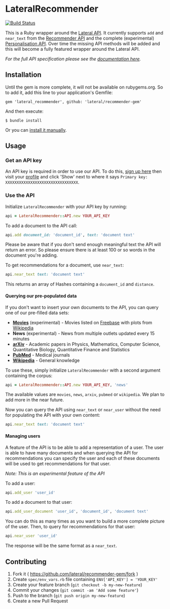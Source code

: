 # LateralRecommender

[![Build Status](https://travis-ci.org/lateral/recommender-gem.svg?branch=master)](https://travis-ci.org/lateral/recommender-gem)

This is a Ruby wrapper around the [Lateral API](https://lateral.io/api). It currently supports `add` and `near_text` from the [Recommender API](https://developers.lateral.io/docs/services/546b2cc23705a70f4cd2766d/operations/546b2e053705a70f4cd2766e) and the complete (experimental) [Personalisation API](https://developers.lateral.io/docs/services/54b7f0923705a712c0f43836/operations/54b7f3753705a712c0f4383f). Over time the missing API methods will be added and this will become a fully featured wrapper around the Lateral API.

*For the full API specification please see the [documentation here](https://developers.lateral.io/docs/services/).*

## Installation

Until the gem is more complete, it will not be available on rubygems.org. So to add it, add this line to your application's Gemfile:

	gem 'lateral_recommender', github: 'lateral/recommender-gem'

And then execute:

    $ bundle install

Or you can [install it manually](https://stackoverflow.com/questions/2577346/how-to-install-gem-from-github-source).

## Usage

### Get an API key

An API key is required in order to use our API. To do this, [sign up here](https://developers.lateral.io/signup/) then visit your [profile](https://developers.lateral.io/developer) and click 'Show' next to where it says `Primary key: XXXXXXXXXXXXXXXXXXXXXXXXXXXXXXXX`.

### Use the API

Initialize `LateralRecommender` with your API key by running:

```ruby
api = LateralRecommender::API.new YOUR_API_KEY
```

To add a document to the API call:

```ruby
api.add document_id: 'document_id', text: 'document text'
```
	
Please be aware that if you don't send enough meaningful text the API will return an error. So please ensure there is at least 100 or so words in the document you're adding.

To get recommendations for a document, use `near_text`:

```ruby
api.near_text text: 'document text'
```
	
This returns an array of Hashes containing a `document_id` and `distance`. 

#### Querying our pre-populated data

If you don't want to insert your own documents to the API, you can query one of our pre-filled data sets:

* **[Movies](https://www.freebase.com/film/film?instances)** (experimental) - Movies listed on [Freebase](https://www.freebase.com/) with plots from [Wikipedia](https://en.wikipedia.org)
* **News** (experimental) - News from multiple outlets updated every 15 minutes
* **[arXiv](http://arxiv.org/)** - Academic papers in Physics, Mathematics, Computer Science, Quantitative Biology, Quantitative Finance and Statistics
* **[PubMed](http://www.ncbi.nlm.nih.gov/pubmed)** - Medical journals
* **[Wikipedia](https://en.wikipedia.org)** - General knowledge

To use these, simply initialize `LateralRecommender` with a second argument containing the corpus:

```ruby
api = LateralRecommender::API.new YOUR_API_KEY, 'news'
```
    
The available values are `movies`, `news`, `arxiv`, `pubmed` or `wikipedia`. We plan to add more in the near future.

Now you can query the API using `near_text` or `near_user` without the need for populating the API with your own content:

```ruby
api.near_text text: 'document text'
```
	
#### Managing users

A feature of the API is to be able to add a representation of a user. The user is able to have many documents and when querying the API for recommendations you can specify the user and each of these documents will be used to get recommendations for that user.

*Note: This is an experimental feature of the API*

To add a user:

```ruby
api.add_user 'user_id'
```
	
To add a document to that user:
	
```ruby
api.add_user_document 'user_id', 'document_id', 'document text'
```
	
You can do this as many times as you want to build a more complete picture of the user. Then, to query for recommendations for that user:

```ruby
api.near_user 'user_id'
```

The response will be the same format as a `near_text`.

## Contributing

1. Fork it ( https://github.com/lateral/recommender-gem/fork )
2. Create `spec/env_vars.rb` file containing  `ENV['API_KEY'] = 'YOUR_KEY'`
3. Create your feature branch (`git checkout -b my-new-feature`)
4. Commit your changes (`git commit -am 'Add some feature'`)
5. Push to the branch (`git push origin my-new-feature`)
6. Create a new Pull Request
